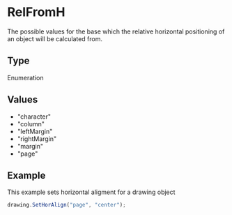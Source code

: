 # RelFromH

The possible values for the base which the relative horizontal positioning of an object will be calculated from.

## Type

Enumeration

## Values

- "character"
- "column"
- "leftMargin"
- "rightMargin"
- "margin"
- "page"


## Example

This example sets horizontal aligment for a drawing object

```javascript
drawing.SetHorAlign("page", "center");
```
